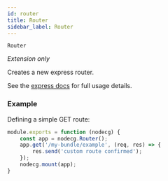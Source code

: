 ```yaml
---
id: router
title: Router
sidebar_label: Router
---
```


`Router`

_Extension only_

Creates a new express router.

See the [express docs](http://expressjs.com/en/api.html#express.router) for full usage details.

### Example

Defining a simple GET route:

```js
module.exports = function (nodecg) {
	const app = nodecg.Router();
	app.get('/my-bundle/example', (req, res) => {
		res.send('custom route confirmed');
	});
	nodecg.mount(app);
}
```

